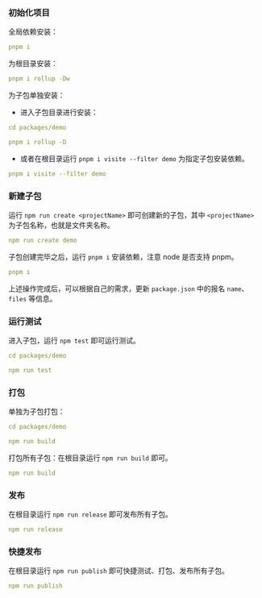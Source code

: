 ### 初始化项目

全局依赖安装：

```yaml
pnpm i
```

为根目录安装：

```yaml
pnpm i rollup -Dw
```

为子包单独安装：

- 进入子包目录进行安装：

```yaml
cd packages/demo

pnpm i rollup -D
```

- 或者在根目录运行 `pnpm i visite --filter demo` 为指定子包安装依赖。

```yaml
pnpm i visite --filter demo
```

### 新建子包

运行 `npm run create <projectName>` 即可创建新的子包，其中 `<projectName>` 为子包名称，也就是文件夹名称。

```yaml
npm run create demo
```

子包创建完毕之后，运行 `pnpm i` 安装依赖，注意 node 是否支持 pnpm。

```yaml
pnpm i
```

上述操作完成后，可以根据自己的需求，更新 `package.json` 中的报名 `name`、`files` 等信息。

### 运行测试

进入子包，运行 `npm test` 即可运行测试。

```yaml
cd packages/demo

npm run test
```

### 打包

单独为子包打包：

```yaml
cd packages/demo

npm run build
```

打包所有子包：在根目录运行 `npm run build` 即可。

```yaml
npm run build
```

### 发布

在根目录运行 `npm run release` 即可发布所有子包。

```yaml
npm run release
```

### 快捷发布

在根目录运行 `npm run publish` 即可快捷测试、打包、发布所有子包。

```yaml
npm run publish
```
